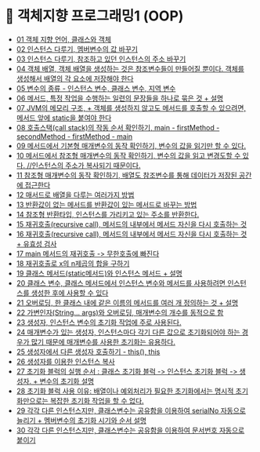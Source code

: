 # 📌 객체지향 프로그래밍1 (OOP)
* [01 객체 지향 언어, 클래스와 객체](https://github.com/thdqudgns/standard/blob/main/Standard/src/standard/chapter06/TvTest01.java)
* [02 인스턴스 다루기, 멤버변수의 값 바꾸기](https://github.com/thdqudgns/standard/blob/main/Standard/src/standard/chapter06/TvTest02.java)
* [03 인스턴스 다루기, 참조하고 있던 인스턴스의 주소 바꾸기](https://github.com/thdqudgns/standard/blob/main/Standard/src/standard/chapter06/TvTest03.java)
* [04 객체 배열, 객체 배열을 생성하는 것은 참조변수들이 만들어질 뿐이다. 객체를 생성해서 배열의 각 요소에 저장해야 한다](https://github.com/thdqudgns/standard/blob/main/Standard/src/standard/chapter06/TvTest04.java)
* [05 변수의 종류 - 인스턴스 변수, 클래스 변수, 지역 변수](https://github.com/thdqudgns/standard/blob/main/Standard/src/standard/chapter06/CardTest.java)
* [06 메서드, 특정 작업을 수행하는 일련의 문장들을 하나로 묶은 것 + 설명](https://github.com/thdqudgns/standard/blob/main/Standard/src/standard/chapter06/MyMathTest.java)
* [07 JVM의 메모리 구조, + 객체를 생성하지 않고도 메서드를 호출할 수 있으려면, 메서드 앞에 static을 붙여야 한다](https://github.com/thdqudgns/standard/blob/main/Standard/src/standard/chapter06/CallStackTest.java)
* [08 호출스택(call stack)의 작동 순서 확인하기, main - firstMethod - secondMethod - firstMethod - main](https://github.com/thdqudgns/standard/blob/main/Standard/src/standard/chapter06/CallStackTest02.java)
* [09 메서드에서 기본형 매개변수의 동작 확인하기, 변수의 값을 읽기만 할 수 있다.](https://github.com/thdqudgns/standard/blob/main/Standard/src/standard/chapter06/PrimitiveParamEx.java)
* [10 메서드에서 참조형 매개변수의 동작 확인하기, 변수의 값을 읽고 변경도할 수 있다. //인스턴스의 주소가 복사되기 때문이다.](https://github.com/thdqudgns/standard/blob/main/Standard/src/standard/chapter06/ReferenceParamEx.java)
* [11 참조형 매개변수의 동작 확인하기, 배열도 참조변수를 통해 데이터가 저장된 공간에 접근한다](https://github.com/thdqudgns/standard/blob/main/Standard/src/standard/chapter06/ReferenceParamEx02.java)
* [12 매서드로 배열을 다루는 여러가지 방법](https://github.com/thdqudgns/standard/blob/main/Standard/src/standard/chapter06/ReferenceParamEx03.java)
* [13 반환값이 없는 메서드를 반환값이 있는 메서드로 바꾸는 방법](https://github.com/thdqudgns/standard/blob/main/Standard/src/standard/chapter06/ReturnTest.java)
* [14 참조형 반환타입, 인스턴스를 가리키고 있는 주소를 반환한다.](https://github.com/thdqudgns/standard/blob/main/Standard/src/standard/chapter06/ReferenceReturnEx.java)
* [15 재귀호출(recursive call), 메서드의 내부에서 메서드 자신을 다시 호출하는 것](https://github.com/thdqudgns/standard/blob/main/Standard/src/standard/chapter06/FactorialTest.java)
* [16 재귀호출(recursive call), 메서드의 내부에서 메서드 자신을 다시 호출하는 것 +  유효성 검사](https://github.com/thdqudgns/standard/blob/main/Standard/src/standard/chapter06/FactorialTest02.java)
* [17 main 메서드의 재귀호출 -> 무한호출에 빠진다](https://github.com/thdqudgns/standard/blob/main/Standard/src/standard/chapter06/MainTest.java)
* [18 재귀호출로 x의 n제곱의 합을 구하기](https://github.com/thdqudgns/standard/blob/main/Standard/src/standard/chapter06/PowerTest.java)
* [19 클래스 메서드(static메서드)와 인스턴스 메서드 + 설명
](https://github.com/thdqudgns/standard/blob/main/Standard/src/standard/chapter06/MyMathTest02.java)
* [20 클래스 변수, 클래스 메서드에서 인스턴스 변수와 메서드를 사용하려면 인스턴스를 생성한 후에 사용할 수 있다](https://github.com/thdqudgns/standard/blob/main/Standard/src/standard/chapter06/MemberCall.java)
* [21 오버로딩, 한 클래스 내에 같은 이름의 메서드를 여러 개 정의하는 것 + 설명](OverloadingTest.java)
* [22 가변인자(String... args)와 오버로딩, 매개변수의 개수를 동적으로 함](VarArgsEx.java)
* [23 생성자, 인스턴스 변수의 초기화 작업에 주로 사용된다.]()
* [24 매개변수가 있는 생성자, 인스턴스마다 각기 다른 값으로 초기화되어야 하는 경우가 많기 때문에 매개변수를 사용한 초기화는 유용하다.]()
* [25 생성자에서 다른 생성자 호출하기 - this(), this]()
* [26 생성자를 이용한 인스턴스 복사]()
* [27 초기화 블럭의 실행 순서 : 클래스 초기화 블럭 -> 인스턴스 초기화 블럭 -> 생성자. + 변수의 초기화 설명]()
* [28 초기화 블럭 사용 이유: 배열이나 예외처리가 필요한 초기화에서는 명시적 초기화만으로는 복잡한 초기화 작업을 할 수 없다.]()
* [29 각각 다른 인스턴스지만, 클래스변수는 공유함을 이용하여 serialNo 자동으로 늘리기 + 멤버변수의 초기화 시기와 순서 설명]()
* [30 각각 다른 인스턴스지만, 클래스변수는 공유함을 이용하여 문서번호 자동으로 붙이기]()

